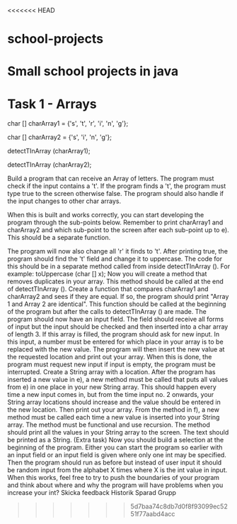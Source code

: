 <<<<<<< HEAD
# school-projects
Small school projects in java
=======
# Task 1 - Arrays
char [] charArray1 = {'s', 't', 'r', 'i', 'n', 'g'};

char [] charArray2 = {'s', 'i', 'n', 'g'};

detectTInArray (charArray1);

detectTInArray (charArray2);

Build a program that can receive an Array of letters. The program must check if the input contains a 't'. If the program finds a 't', the program must type true to the screen otherwise false. The program should also handle if the input changes to other char arrays.

When this is built and works correctly, you can start developing the program through the sub-points below. Remember to print charArray1 and charArray2 and which sub-point to the screen after each sub-point up to e). This should be a separate function.

The program will now also change all 'r' it finds to 't'.
After printing true, the program should find the 't' field and change it to uppercase. The code for this should be in a separate method called from inside detectTInArray (). For example: toUppercase (char [] x);
Now you will create a method that removes duplicates in your array. This method should be called at the end of detectTInArray ().
Create a function that compares charArray1 and charArray2 and sees if they are equal. If so, the program should print "Array 1 and Array 2 are identical". This function should be called at the beginning of the program but after the calls to detectTInArray () are made.
The program should now have an input field. The field should receive all forms of input but the input should be checked and then inserted into a char array of length 3. If this array is filled, the program should ask for new input. In this input, a number must be entered for which place in your array is to be replaced with the new value. The program will then insert the new value at the requested location and print out your array. When this is done, the program must request new input if input is empty, the program must be interrupted.
Create a String array with a location. After the program has inserted a new value in e), a new method must be called that puts all values ​​from e) in one place in your new String array. This should happen every time a new input comes in, but from the time input no. 2 onwards, your String array locations should increase and the value should be entered in the new location. Then print out your array.
From the method in f), a new method must be called each time a new value is inserted into your String array. The method must be functional and use recursion. The method should print all the values ​​in your String array to the screen. The text should be printed as a String.
(Extra task)
Now you should build a selection at the beginning of the program. Either you can start the program so earlier with an input field or an input field is given where only one int may be specified. Then the program should run as before but instead of user input it should be random input from the alphabet X times where X is the int value in input. When this works, feel free to try to push the boundaries of your program and think about where and why the program will have problems when you increase your int?
Skicka feedback
Historik
Sparad
Grupp
>>>>>>> 5d7baa74c8db7d0f8f93099ec5251f77aabd4acc

